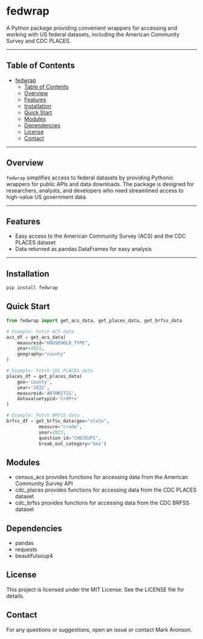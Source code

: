 # fedwrap

A Python package providing convenient wrappers for accessing and working with US federal datasets, including the American Community Survey and CDC PLACES.

---

## Table of Contents

- [fedwrap](#fedwrap)
  - [Table of Contents](#table-of-contents)
  - [Overview](#overview)
  - [Features](#features)
  - [Installation](#installation)
  - [Quick Start](#quick-start)
  - [Modules](#modules)
  - [Dependencies](#dependencies)
  - [License](#license)
  - [Contact](#contact)
---

## Overview

`fedwrap` simplifies access to federal datasets by providing Pythonic wrappers for public APIs and data downloads. The package is designed for researchers, analysts, and developers who need streamlined access to high-value US government data.

---

## Features

- Easy access to the American Community Survey (ACS) and the CDC PLACES dataset 
- Data returned as pandas DataFrames for easy analysis

---

## Installation

```bash
pip install fedwrap
```

## Quick Start

```python
from fedwrap import get_acs_data, get_places_data, get_brfss_data

# Example: Fetch ACS data
acs_df = get_acs_data(
    measureid="HOUSEHOLD_TYPE", 
    year=2022, 
    geography="county"
)

# Example: Fetch CDC PLACES data
places_df = get_places_data(
    geo='county',
    year='2022',
    measureid='ARTHRITIS',
    datavaluetypid='CrdPrv'
)

# Example: Fetch BRFSS data
brfss_df = get_brfss_data(geo="state",
            measure="crude",
            year=2023,
            question_id="CHECKUP1",
            break_out_category="Sex")

```
## Modules

- census_acs provides functions for accessing data from the American Community Survey API
- cdc_places provides functions for accessing data from the CDC PLACES dataset
- cdc_brfss provides functions for accessing data from the CDC BRFSS dataset

## Dependencies

- pandas
- requests
- beautifulsoup4

## License

This project is licensed under the MIT License. See the LICENSE file for details.

## Contact

For any questions or suggestions, open an issue or contact Mark Aronson. 
